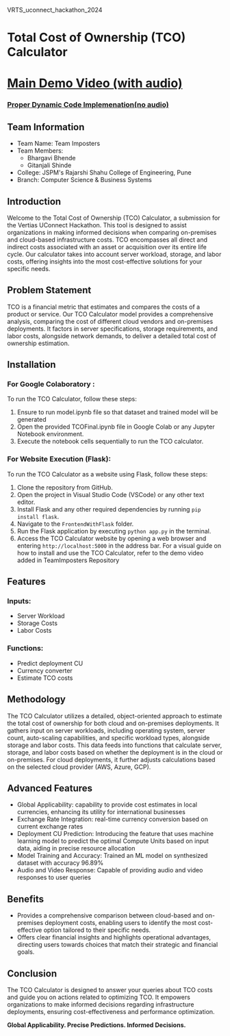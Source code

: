 VRTS_uconnect_hackathon_2024

# Total Cost of Ownership (TCO) Calculator

# [Main Demo Video (with audio)](https://drive.google.com/file/d/1WitQNpbYeE9rFsZl8qb3XI6TzdQXq5uf)
### [Proper Dynamic Code Implemenation(no audio)](https://drive.google.com/file/d/1AmzbrY57ypfRXHHEynw6DGFBzpySruL2)


## Team Information
- Team Name: Team Imposters
- Team Members:
  - Bhargavi Bhende
  - Gitanjali Shinde
- College: JSPM's Rajarshi Shahu College of Engineering, Pune
- Branch: Computer Science & Business Systems

## Introduction
Welcome to the Total Cost of Ownership (TCO) Calculator, a submission for the Vertias UConnect Hackathon. This tool is designed to assist organizations in making informed decisions when comparing on-premises and cloud-based infrastructure costs. TCO encompasses all direct and indirect costs associated with an asset or acquisition over its entire life cycle. Our calculator takes into account server workload, storage, and labor costs, offering insights into the most cost-effective solutions for your specific needs.

## Problem Statement
TCO is a financial metric that estimates and compares the costs of a product or service. Our TCO Calculator model provides a comprehensive analysis, comparing the cost of different cloud vendors and on-premises deployments. It factors in server specifications, storage requirements, and labor costs, alongside network demands, to deliver a detailed total cost of ownership estimation.

## Installation
### For Google Colaboratory : 
To run the TCO Calculator, follow these steps:
1. Ensure to run model.ipynb file so that dataset and trained model will be generated
2. Open the provided TCOFinal.ipynb file in Google Colab or any Jupyter Notebook environment.
3. Execute the notebook cells sequentially to run the TCO calculator. 

### For Website Execution (Flask):
To run the TCO Calculator as a website using Flask, follow these steps:
1. Clone the repository from GitHub.
2. Open the project in Visual Studio Code (VSCode) or any other text editor.
3. Install Flask and any other required dependencies by running `pip install flask`.
4. Navigate to the `FrontendWithFlask` folder.
5. Run the Flask application by executing `python app.py` in the terminal.
6. Access the TCO Calculator website by opening a web browser and entering `http://localhost:5000` in the address bar.
For a visual guide on how to install and use the TCO Calculator, refer to the demo video added in TeamImposters Repository

## Features
### Inputs:
- Server Workload
- Storage Costs
- Labor Costs

### Functions:
- Predict deployment CU
- Currency converter
- Estimate TCO costs

## Methodology
The TCO Calculator utilizes a detailed, object-oriented approach to estimate the total cost of ownership for both cloud and on-premises deployments. It gathers input on server workloads, including operating system, server count, auto-scaling capabilities, and specific workload types, alongside storage and labor costs. This data feeds into functions that calculate server, storage, and labor costs based on whether the deployment is in the cloud or on-premises. For cloud deployments, it further adjusts calculations based on the selected cloud provider (AWS, Azure, GCP).

## Advanced Features
- Global Applicability: capability to provide cost estimates in local currencies, enhancing its utility for international businesses
- Exchange Rate Integration: real-time currency conversion based on current exchange rates
- Deployment CU Prediction: Introducing the feature that uses machine learning model to predict the optimal Compute Units based on input data, aiding in precise resource allocation
- Model Training and Accuracy: Trained an ML model on synthesized dataset with accuracy 96.89%
- Audio and Video Response: Capable of providing audio and video responses to user queries

## Benefits
- Provides a comprehensive comparison between cloud-based and on-premises deployment costs, enabling users to identify the most cost-effective option tailored to their specific needs.
- Offers clear financial insights and highlights operational advantages, directing users towards choices that match their strategic and financial goals.

## Conclusion
The TCO Calculator is designed to answer your queries about TCO costs and guide you on actions related to optimizing TCO. It empowers organizations to make informed decisions regarding infrastructure deployments, ensuring cost-effectiveness and performance optimization.

**Global Applicability. Precise Predictions. Informed Decisions.**
